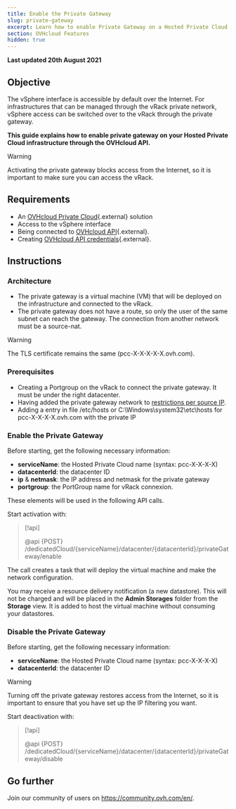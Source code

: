 ```yaml
---
title: Enable the Private Gateway
slug: private-gateway
excerpt: Learn how to enable Private Gateway on a Hosted Private Cloud infrastructure
section: OVHcloud Features
hidden: true
---
```


**Last updated 20th August 2021**

## Objective

The vSphere interface is accessible by default over the Internet. For infrastructures that can be managed through the vRack private network, vSphere access can be switched over to the vRack through the private gateway.

**This guide explains how to enable private gateway on your Hosted Private Cloud infrastructure through the OVHcloud API.**

> [!warning]
>
> Activating the private gateway blocks access from the Internet, so it is important to make sure you can access the vRack.
>

## Requirements

* An [OVHcloud Private Cloud](https://www.ovh.co.uk/private-cloud/){.external} solution
* Access to the vSphere interface
* Being connected to [OVHcloud API](https://api.ovh.com/){.external}.
* Creating [OVHcloud API credentials](https://docs.ovh.com/gb/en/api/first-steps-with-ovh-api/){.external}.

## Instructions

### Architecture

* The private gateway is a virtual machine (VM) that will be deployed on the infrastructure and connected to the vRack.
* The private gateway does not have a route, so only the user of the same subnet can reach the gateway. The connection from another network must be a source-nat.

> [!warning]
>
> The TLS certificate remains the same (pcc-X-X-X-X-X.ovh.com).
>

### Prerequisites

* Creating a Portgroup on the vRack to connect the private gateway. It must be under the right datacenter.
* Having added the private gateway network to [restrictions per source IP](https://docs.ovh.com/gb/en/private-cloud/control-panel-ovh-private-cloud/).
* Adding a entry in file /etc/hosts or C:\Windows\system32\etc\hosts for pcc-X-X-X-X.ovh.com with the private IP

### Enable the Private Gateway

Before starting, get the following necessary information:

- **serviceName**: the Hosted Private Cloud name (syntax: pcc-X-X-X-X)
- **datacenterId**: the datacenter ID
- **ip** & **netmask**: the IP address and netmask for the private gateway
- **portgroup**: the PortGroup name for vRack connexion.

These elements will be used in the following API calls.

Start activation with:

> [!api]
>
> @api {POST} /dedicatedCloud/{serviceName}/datacenter/{datacenterId}/privateGateway/enable
>

The call creates a task that will deploy the virtual machine and make the network configuration.

You may receive a resource delivery notification (a new datastore). This will not be charged and will be placed in the **Admin Storages** folder from the **Storage** view. It is added to host the virtual machine without consuming your datastores.

### Disable the Private Gateway

Before starting, get the following necessary information:

- **serviceName**: the Hosted Private Cloud name (syntax: pcc-X-X-X-X)
- **datacenterId**: the datacenter ID

> [!warning]
>
> Turning off the private gateway restores access from the Internet, so it is important to ensure that you have set up the IP filtering you want.
>

Start deactivation with:

> [!api]
>
> @api {POST} /dedicatedCloud/{serviceName}/datacenter/{datacenterId}/privateGateway/disable
>

## Go further

Join our community of users on <https://community.ovh.com/en/>.

